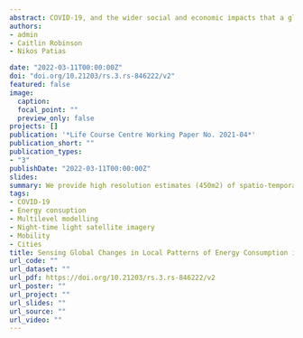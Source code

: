 ```yaml
---
abstract: COVID-19, and the wider social and economic impacts that a global pandemic entails, have led to unprecedented reductions in energy consumption globally. Whilst estimates of changes in energy consumption have emerged at the national scale, detailed sub-regional estimates to allow for global comparisons are less developed. Using night-time light satellite imagery from December 2019-June 2020 across 50 of the world’s largest urban conurbations, we provide high resolution estimates (450m2) of spatio-temporal changes in urban energy consumption in response to COVID-19. Contextualising this imagery with modelling based on indicators of mobility, stringency of government response, and COVID-19 rates, we provide novel insights into the potential drivers of changes in urban energy consumption during a global pandemic. Our results highlight the diversity of changes in energy consumption between and within cities in response to COVID-19, moderating dominant narratives of a shift in energy demand away from dense urban areas. Further modelling highlights how the stringency of the government's response to COVID-19 is likely a defining factor in shaping resultant reductions in urban energy consumption.
authors:
- admin
- Caitlin Robinson
- Nikos Patias

date: "2022-03-11T00:00:00Z"
doi: "doi.org/10.21203/rs.3.rs-846222/v2"
featured: false
image:
  caption: 
  focal_point: ""
  preview_only: false
projects: []
publication: '*Life Course Centre Working Paper No. 2021-04*'
publication_short: ""
publication_types:
- "3"
publishDate: "2022-03-11T00:00:00Z"
slides: 
summary: We provide high resolution estimates (450m2) of spatio-temporal changes in urban energy consumption in response to COVID-19.
tags:
- COVID-19
- Energy consuption
- Multilevel modelling
- Night-time light satellite imagery
- Mobility
- Cities
title: Sensing Global Changes in Local Patterns of Energy Consumption in Cities During the Early Stages of the COVID-19 Pandemic
url_code: ""
url_dataset: ""
url_pdf: https://doi.org/10.21203/rs.3.rs-846222/v2
url_poster: ""
url_project: ""
url_slides: ""
url_source: ""
url_video: ""
---
```

